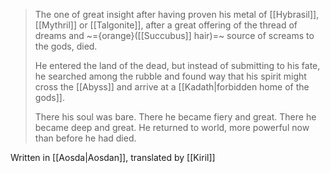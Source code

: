 > The one of great insight after having
> 	proven his metal of [[Hybrasil]], [[Mythril]] 
> or [[Talgonite]], after a great offering
> 	of the thread of dreams and ~={orange}([[Succubus]] hair)=~
> source of screams to the gods, died.
> 
> He entered the land of the dead,
> 	but instead of submitting to his fate,
> he searched among the rubble and found
> 	way that his spirit might cross the [[Abyss]]
> and arrive at a [[Kadath|forbidden home of the gods]].
>
> There his soul was bare.
> 	There he became fiery and great.
> There he became deep and great.
> 	He returned to world, more powerful now
> than before he had died.

Written in [[Aosda|Aosdan]], translated by [[Kiril]]